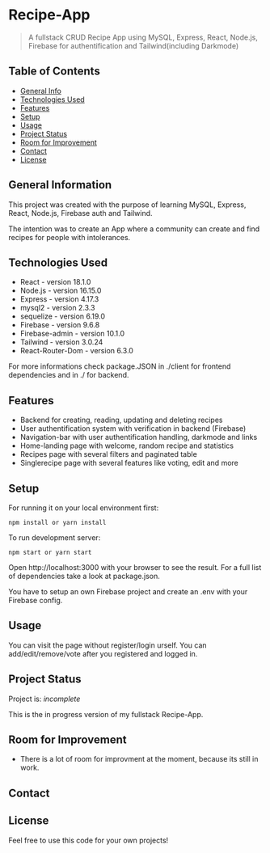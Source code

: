 # Recipe-App

> A fullstack CRUD Recipe App using MySQL, Express, React, Node.js, Firebase for authentification and Tailwind(including Darkmode)

## Table of Contents

- [General Info](#general-information)
- [Technologies Used](#technologies-used)
- [Features](#features)
- [Setup](#setup)
- [Usage](#usage)
- [Project Status](#project-status)
- [Room for Improvement](#room-for-improvement)
- [Contact](#contact)
- [License](#license)

## General Information

This project was created with the purpose of learning MySQL, Express, React, Node.js, Firebase auth and Tailwind.

The intention was to create an App where a community can create and find recipes for people with intolerances.

## Technologies Used

- React - version 18.1.0
- Node.js - version 16.15.0
- Express - version 4.17.3
- mysql2 - version 2.3.3
- sequelize - version 6.19.0
- Firebase - version 9.6.8
- Firebase-admin - version 10.1.0
- Tailwind - version 3.0.24
- React-Router-Dom - version 6.3.0

For more informations check package.JSON in ./client for frontend dependencies and in ./ for backend.

## Features

- Backend for creating, reading, updating and deleting recipes
- User authentification system with verification in backend (Firebase)
- Navigation-bar with user authentification handling, darkmode and links
- Home-landing page with welcome, random recipe and statistics
- Recipes page with several filters and paginated table
- Singlerecipe page with several features like voting, edit and more

## Setup

For running it on your local environment first:

`npm install or yarn install`

To run development server:

`npm start or yarn start`

Open http://localhost:3000 with your browser to see the result.
For a full list of dependencies take a look at package.json.

You have to setup an own Firebase project and create an .env with your Firebase config.

## Usage

You can visit the page without register/login urself.
You can add/edit/remove/vote after you registered and logged in.

## Project Status

Project is: _incomplete_

This is the in progress version of my fullstack Recipe-App.

## Room for Improvement

- There is a lot of room for improvment at the moment, because its still in work.

## Contact

## License

Feel free to use this code for your own projects!
